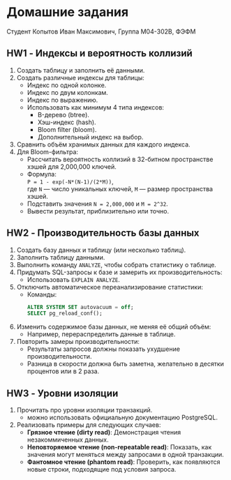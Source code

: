# Домашние задания
Студент Копытов Иван Максимович, Группа М04-302В, ФЭФМ 

## HW1 - Индексы и вероятность коллизий

1. Создать таблицу и заполнить её данными.
2. Создать различные индексы для таблицы:
   - Индекс по одной колонке.
   - Индекс по двум колонкам.
   - Индекс по выражению.
   - Использовать как минимум 4 типа индексов: 
     - B-дерево (btree).
     - Хэш-индекс (hash).
     - Bloom filter (bloom).
     - Дополнительный индекс на выбор.
3. Сравнить объём хранимых данных для каждого индекса.
4. Для Bloom-фильтра:
   - Рассчитать вероятность коллизий в 32-битном пространстве хэшей для 2,000,000 ключей.
   - Формула:  
     `P = 1 - exp(-N*(N-1)/(2*M))`,  
     где `N` — число уникальных ключей, `M` — размер пространства хэшей.
   - Подставить значения `N = 2,000,000` и `M = 2^32`.
   - Вывести результат, приблизительно или точно.

## HW2 - Производительность базы данных

1. Создать базу данных и таблицу (или несколько таблиц).
2. Заполнить таблицу данными.
3. Выполнить команду `ANALYZE`, чтобы собрать статистику о таблице.
4. Придумать SQL-запросы к базе и замерить их производительность:
   - Использовать `EXPLAIN ANALYZE`.
5. Отключить автоматическое переанализирование статистики:
   - Команды:  
     ```sql
     ALTER SYSTEM SET autovacuum = off;
     SELECT pg_reload_conf();
     ```
6. Изменить содержимое базы данных, не меняя её общий объём:
   - Например, перераспределить данные в таблице.
7. Повторить замеры производительности:
   - Результаты запросов должны показать ухудшение производительности.
   - Разница в скорости должна быть заметна, желательно в десятки процентов или в 2 раза.


## HW3 - Уровни изоляции

1. Прочитать про уровни изоляции транзакций.
   - можно использовать официальную документацию PostgreSQL.
2. Реализовать примеры для следующих случаев:
   - **Грязное чтение (dirty read)**: Демонстрация чтения незакоммиченных данных.
   - **Неповторяемое чтение (non-repeatable read)**: Показать, как значения могут меняться между запросами в одной транзакции.
   - **Фантомное чтение (phantom read)**: Проверить, как появляются новые строки, подходящие под условия запроса.
